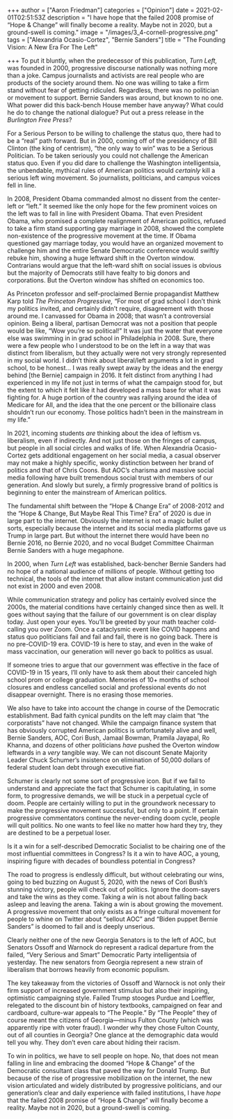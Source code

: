 +++
author = ["Aaron Friedman"]
categories = ["Opinion"]
date = 2021-02-01T02:51:53Z
description = "I have hope that the failed 2008 promise of “Hope & Change” will finally become a reality. Maybe not in 2020, but a ground-swell is coming."
image = "/images/3_4-cornell-progressive.png"
tags = ["Alexandria Ocasio-Cortez", "Bernie Sanders"]
title = "The Founding Vision: A New Era For The Left"

+++
To put it bluntly, when the predecessor of this publication, _Turn Left,_ was founded in 2000, progressive discourse nationally was nothing more than a joke. Campus journalists and activists are real people who are products of the society around them. No one was willing to take a firm stand without fear of getting ridiculed. Regardless, there was no politician or movement to support. Bernie Sanders was around, but known to no one. What power did this back-bench House member have anyway? What could he do to change the national dialogue? Put out a press release in the _Burlington Free Press_?

For a Serious Person to be willing to challenge the status quo, there had to be a “real” path forward. But in 2000, coming off of the presidency of Bill Clinton (the king of centrism), “the only way to win” was to be a Serious Politician. To be taken seriously you could not challenge the American status quo. Even if you did dare to challenge the Washington intelligentsia, the unbendable, mythical rules of American politics would _certainly_ kill a serious left wing movement. So journalists, politicians, and campus voices fell in line.

In 2008, President Obama commanded almost no dissent from the center-left or “left.” It seemed like the only hope for the few prominent voices on the left was to fall in line with President Obama. That even President Obama, who promised a complete realignment of American politics, refused to take a firm stand supporting gay marriage in 2008, showed the complete non-existence of the progressive movement at the time. If Obama questioned gay marriage today, you would have an organized movement to challenge him and the entire Senate Democratic conference would swiftly rebuke him, showing a huge leftward shift in the Overton window. Contrarians would argue that the left-ward shift on social issues is obvious but the majority of Democrats still have fealty to big donors and corporations. But the Overton window has shifted on economics too.

As Princeton professor and self-proclaimed Bernie propagandist Matthew Karp told _The Princeton Progressive,_ “For most of grad school I don’t think my politics invited, and certainly didn’t require, disagreement with those around me. I canvassed for Obama in 2008; that wasn’t a controversial opinion. Being a liberal, partisan Democrat was not a position that people would be like, “Wow you’re so political!” It was just the water that everyone else was swimming in in grad school in Philadelphia in 2008. Sure, there were a few people who I understood to be on the left in a way that was distinct from liberalism, but they actually were not very strongly represented in my social world. I didn’t think about liberal/left arguments a lot in grad school, to be honest… I was really swept away by the ideas and the energy behind \[the Bernie\] campaign in 2016. It felt distinct from anything I had experienced in my life not just in terms of what the campaign stood for, but the extent to which it felt like it had developed a mass base for what it was fighting for. A huge portion of the country was rallying around the idea of Medicare for All, and the idea that the one percent or the billionaire class shouldn’t run our economy. Those politics hadn’t been in the mainstream in my life.”

In 2021, incoming students _are_ thinking about the idea of leftism vs. liberalism, even if indirectly. And not just those on the fringes of campus, but people in all social circles and walks of life. When Alexandria Ocasio-Cortez gets additional engagement on her social media, a casual observer may not make a highly specific, wonky distinction between her brand of politics and that of Chris Coons. But AOC’s charisma and massive social media following have built tremendous social trust with members of our generation. And slowly but surely, a firmly progressive brand of politics is beginning to enter the mainstream of American politics.

The fundamental shift between the “Hope & Change Era” of 2008-2012 and the “Hope & Change, But Maybe Real This Time? Era” of 2020 is due in large part to the internet. Obviously the internet is not a magic bullet of sorts, especially because the internet and its social media platforms gave us Trump in large part. But without the internet there would have been no Bernie 2016, no Bernie 2020, and no vocal Budget Committee Chairman Bernie Sanders with a huge megaphone.

In 2000, when _Turn Left_ was established, back-bencher Bernie Sanders had no hope of a national audience of millions of people. Without getting too technical, the tools of the internet that allow instant communication just did not exist in 2000 and even 2008.

While communication strategy and policy has certainly evolved since the 2000s, the material conditions have certainly changed since then as well. It goes without saying that the failure of our government is on clear display today. Just open your eyes. You’ll be greeted by your math teacher cold-calling you over Zoom. Once a cataclysmic event like COVID happens and status quo politicians fail and fail and fail, there is no going back. There is no pre-COVID-19 era. COVID-19 is here to stay, and even in the wake of mass vaccination, our generation will never go back to politics as usual.

If someone tries to argue that our government was effective in the face of COVID-19 in 15 years, I’ll only have to ask them about their canceled high school prom or college graduation. Memories of 10+ months of school closures and endless cancelled social and professional events do not disappear overnight. There is no erasing those memories.

We also have to take into account the change in course of the Democratic establishment. Bad faith cynical pundits on the left may claim that “the corporatists” have not changed. While the campaign finance system that has obviously corrupted American politics is unfortunately alive and well, Bernie Sanders, AOC, Cori Bush, Jamaal Bowman, Pramila Jayapal, Ro Khanna, and dozens of other politicians _have_ pushed the Overton window leftwards in a _very_ tangible way. We can not discount Senate Majority Leader Chuck Schumer’s insistence on elimination of 50,000 dollars of federal student loan debt through executive fiat.

Schumer is clearly not some sort of progressive icon. But if we fail to understand and appreciate the fact that Schumer is capitulating, in some form, to progressive demands, we will be stuck in a perpetual cycle of doom. People are certainly willing to put in the groundwork necessary to make the progressive movement successful, but only to a point. If certain progressive commentators continue the never-ending doom cycle, people will quit politics. No one wants to feel like no matter how hard they try, they are destined to be a perpetual loser.

Is it a win for a self-described Democratic Socialist to be chairing one of the most influential committees in Congress? Is it a win to have AOC, a young, inspiring figure with decades of boundless potential in Congress?

The road to progress is endlessly difficult, but without celebrating our wins, going to bed buzzing on August 5, 2020, with the news of Cori Bush’s stunning victory, people will check out of politics. Ignore the doom-sayers and take the wins as they come. Taking a win is not about falling back asleep and leaving the arena. Taking a win is about growing the movement. A progressive movement that only exists as a fringe cultural movement for people to whine on Twitter about “sellout AOC” and “Biden puppet Bernie Sanders” is doomed to fail and is deeply unserious.

Clearly neither one of the new Georgia Senators is to the left of AOC, but Senators Ossoff and Warnock do represent a radical departure from the failed, “Very Serious and Smart” Democratic Party intelligentsia of yesterday. The new senators from Georgia represent a new strain of liberalism that borrows heavily from economic populism.

The key takeaway from the victories of Ossoff and Warnock is not only their firm support of increased government stimulus but also their inspiring, optimistic campaigning style. Failed Trump stooges Purdue and Loeffler, relegated to the discount bin of history textbooks, campaigned on fear and cardboard, culture-war appeals to “The People.” By “The People” they of course meant the citizens of Georgia—minus Fulton County (which was apparently ripe with voter fraud). I wonder why they chose Fulton County, out of all counties in Georgia? One glance at the demographic data would tell you why. They don’t even care about hiding their racism.

To win in politics, we have to sell people on hope. No, that does not mean falling in line and embracing the doomed “Hope & Change” of the Democratic consultant class that paved the way for Donald Trump. But because of the rise of progressive mobilization on the internet, the new vision articulated and widely distributed by progressive politicians, and our generation’s clear and daily experience with failed institutions, I have _hope_ that the failed 2008 promise of “Hope & Change” will finally become a reality. Maybe not in 2020, but a ground-swell is coming.